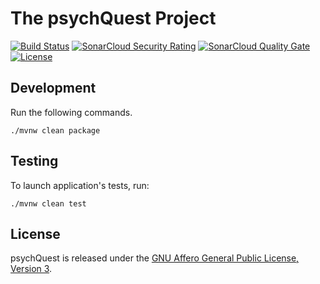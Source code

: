 # The psychQuest Project

[![Build Status](https://travis-ci.org/psychquest/psychquest.svg)](https://travis-ci.org/psychquest/psychquest) 
[![SonarCloud Security Rating](https://sonarcloud.io/api/project_badges/measure?project=io.psychquest%3Apsychquest&metric=security_rating)](https://sonarcloud.io/dashboard?id=io.psychquest%3Apsychquest)
[![SonarCloud Quality Gate](https://sonarcloud.io/api/project_badges/measure?project=io.psychquest%3Apsychquest&metric=alert_status)](https://sonarcloud.io/dashboard?id=io.psychquest%3Apsychquest)
[![License](https://img.shields.io/badge/License-AGPL%20V3-blue.svg)](https://opensource.org/licenses/AGPL-3.0)

## Development

Run the following commands.

    ./mvnw clean package

## Testing

To launch application's tests, run:

    ./mvnw clean test

## License

psychQuest is released under the [GNU Affero General Public License, Version 3](https://www.gnu.org/licenses/agpl-3.0.html).
